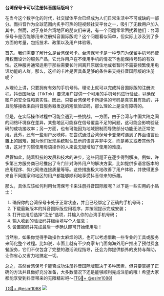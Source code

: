 **台湾保号卡可以注册抖音国际版吗？**

在当今这个数字化的时代，社交媒体平台已经成为人们日常生活中不可或缺的一部分。而抖音作为全球范围内炙手可热的短视频社交平台之一，吸引了无数用户加入其中。然而，对于身处台湾地区的朋友们来说，有一个问题常常困扰着他们：台湾保号卡是否能够用来注册抖音国际版呢？这个问题看似简单，但实际上涉及到了多方面的考量，包括技术、政策以及用户体验等。

首先，我们需要了解什么是台湾保号卡。台湾保号卡是一种专门为保留手机号码使用权而设计的服务产品，它允许用户在不使用手机的情况下也能保持号码的有效性。这种服务通常适用于那些需要长时间离开原居住地或者暂时不需要频繁使用电话功能的人群。那么，这样的卡片是否具备足够的条件来支持抖音国际版的注册呢？

从理论上讲，只要拥有有效的手机号码，理论上就可以完成抖音国际版的注册流程。抖音国际版（TikTok）要求用户提供一个可用的手机号码进行验证，以确保账户的安全性和真实性。因此，只要台湾保号卡所提供的号码是真实且有效的，并且能够接收来自抖音服务器发送的短信验证码，那么理论上是没有障碍的。

但是，在实际操作过程中可能会遇到一些挑战。一方面，由于台湾与中国大陆之间的网络环境存在差异，某些地区可能存在信号覆盖不足的问题，这可能会影响验证码的成功接收率；另一方面，也有可能因为地域限制而导致部分功能无法正常使用。此外，还有一些用户反映称，在尝试通过台湾保号卡登录时遇到了界面语言设置上的困难，因为他们发现系统默认显示的语言并非中文，而是英文或者其他外语，这对于习惯使用母语操作的人来说无疑增加了使用的难度。

尽管如此，随着科技的发展和技术的进步，这些问题正在逐步得到解决。例如，许多第三方服务商已经推出了专门针对海外用户的解决方案，比如提供多语言版本的应用程序、优化网络连接质量等等。这些措施极大地改善了用户体验，并使得更多来自不同国家和地区的用户都能够顺利地享受抖音带来的乐趣。

那么，具体应该如何利用台湾保号卡来注册抖音国际版呢？以下是一些实用的小贴士：

1. 确保你的台湾保号卡处于正常状态，并且已经绑定了正确的手机号码；
2. 下载最新版本的抖音国际版应用程序，并按照提示完成安装；
3. 打开应用后选择“注册”选项，并输入你的台湾手机号码；
4. 输入收到的验证码并继续填写个人信息；
5. 设置密码并完成最后一步确认即可开始使用啦！

当然啦，如果你觉得手动操作太麻烦的话，也可以考虑借助一些专业的工具或服务来简化整个过程。比如说，市面上就有不少商家专门面向海外用户推出了预付费套餐服务，它们不仅包含了完整的激活流程指导，还会为你提供额外的支持与帮助，让你省心又省力地搞定一切。

总之，虽然台湾保号卡能否成功注册抖音国际版取决于多种因素，但只要掌握了正确的方法并且做好充分准备，大多数情况下还是能够顺利完成注册的哦！希望大家都能享受到抖音带来的无限精彩吧～[[TG💪+ @esim1088](https://t.me/s/esim1088)]

[TG💪+ @esim1088](https://t.me/s/esim1088) ![](https://i.postimg.cc/4NQfJmqS/Snipaste-2025-05-13-00-14-12.png)